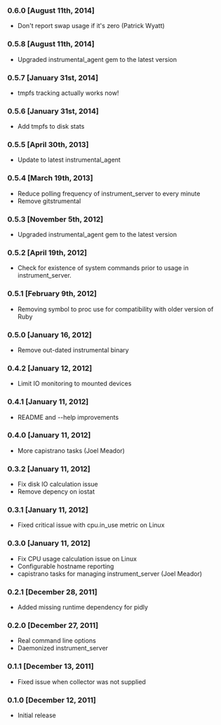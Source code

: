 ### 0.6.0 [August 11th, 2014]
* Don't report swap usage if it's zero (Patrick Wyatt)

### 0.5.8 [August 11th, 2014]
* Upgraded instrumental_agent gem to the latest version

### 0.5.7 [January 31st, 2014]
* tmpfs tracking actually works now!

### 0.5.6 [January 31st, 2014]
* Add tmpfs to disk stats

### 0.5.5 [April 30th, 2013]
* Update to latest instrumental_agent

### 0.5.4 [March 19th, 2013]
* Reduce polling frequency of instrument_server to every minute
* Remove gitstrumental

### 0.5.3 [November 5th, 2012]
* Upgraded instrumental_agent gem to the latest version

### 0.5.2 [April 19th, 2012]
* Check for existence of system commands prior to usage in instrument_server.

### 0.5.1 [February 9th, 2012]
* Removing symbol to proc use for compatibility with older version of Ruby

### 0.5.0 [January 16, 2012]
* Remove out-dated instrumental binary

### 0.4.2 [January 12, 2012]
* Limit IO monitoring to mounted devices

### 0.4.1 [January 11, 2012]
* README and --help improvements

### 0.4.0 [January 11, 2012]
* More capistrano tasks (Joel Meador)

### 0.3.2 [January 11, 2012]
* Fix disk IO calculation issue
* Remove depency on iostat

### 0.3.1 [January 11, 2012]
* Fixed critical issue with cpu.in_use metric on Linux

### 0.3.0 [January 11, 2012]
* Fix CPU usage calculation issue on Linux
* Configurable hostname reporting
* capistrano tasks for managing instrument_server (Joel Meador)

### 0.2.1 [December 28, 2011]
* Added missing runtime dependency for pidly

### 0.2.0 [December 27, 2011]
* Real command line options
* Daemonized instrument_server

### 0.1.1 [December 13, 2011]
* Fixed issue when collector was not supplied

### 0.1.0 [December 12, 2011]
* Initial release

